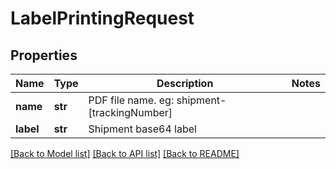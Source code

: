 # LabelPrintingRequest

## Properties
Name | Type | Description | Notes
------------ | ------------- | ------------- | -------------
**name** | **str** |  PDF file name.  eg: shipment-[trackingNumber]  | 
**label** | **str** | Shipment base64 label | 

[[Back to Model list]](../README.md#documentation-for-models) [[Back to API list]](../README.md#documentation-for-api-endpoints) [[Back to README]](../README.md)

